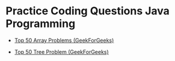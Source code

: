 

# Practice Coding Questions Java Programming
- [Top 50 Array Problems (GeekForGeeks)](https://practice.geeksforgeeks.org/explore?page=1&curated[]=2&sortBy=submissions&utm_source=gfg&utm_medium=gfg_header&utm_campaign=gfgpractice_header)

- [Top 50 Tree Problem (GeekForGeeks)](https://practice.geeksforgeeks.org/explore?page=1&curated[]=6&sortBy=submissions&utm_source=gfg&utm_medium=gfg_header&utm_campaign=gfgpractice_header)

